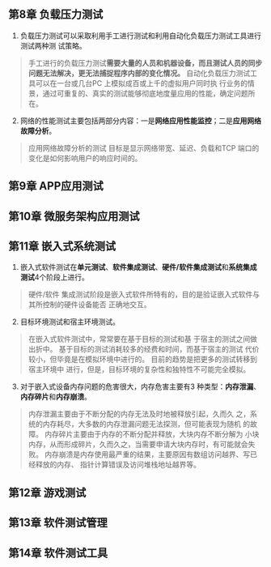 ## 第8章 负载压力测试

1. 负载压力测试可以采取利用手工进行测试和利用自动化负载压力测试工具进行测试两种测 试策略。
> 手工进行的负载压力测试**需要大量的人员和机器设备，而且测试人员的同步 问题无法解决，更无法捕捉程序内部的变化情况。**
> 自动化负载压力测试工具可以在一台或几台PC 上模拟成百或上千的虚拟用户同时执 行业务的情景，通过可重复的、真实的测试能够彻底地度量应用的性能，确定问题所在。

2. 网络的性能测试主要包括两部分内容：一是**网络应用性能监控**；二是**应用网络故障分析**。
> 应用网络故障分析的测试 目标是显示网络带宽、延迟、负载和TCP 端口的变化是如何影响用户的响应时间的。

## 第9章 APP应用测试



## 第10章 微服务架构应用测试



## 第11章 嵌入式系统测试

1. 嵌入式软件测试在**单元测试**、**软件集成测试**、**硬件/软件集成测试**和**系统集成测试**4个阶段上进行。
> 硬件/软件 集成测试阶段是嵌入式软件所特有的，目的是验证嵌入式软件与其所控制的硬件设备能否 正确地交互。

2. 目标环境测试和宿主环境测试。
> 在嵌入式软件测试中，常常要在基于目标的测试和基 于宿主的测试之间做出折中。
> 基于目标的测试消耗较多的经费和时间，而基于宿主的测试 代价较小，但毕竟是在模拟环境中进行的。
> 目前的趋势是把更多的测试转移到宿主环境中 进行，但是，目标环境的复杂性和独特性不可能完全模拟。

3. 对于嵌入式设备内存问题的危害很大，内存危害主要有3 种类型：**内存泄漏**、**内存碎片**和**内存崩溃**。
> 内存泄漏主要由于不断分配的内存无法及时地被释放引起，久而久 之，系统的内存耗尽，大多数的内存泄漏问题无法探测，但可能表现为随机 的故障。
> 内存碎片主要由于内存的不断分配并释放，大块内存不断分解为 小块内存，从而形成碎片，久而久之，当需要申请大块内存时，有可能就会失败。
> 内存崩溃是内存使用最严重的结果，主要原因有数组访问越界、写已经释放的内存、 指针计算错误及访问堆栈地址越界等。




## 第12章 游戏测试



## 第13章 软件测试管理



## 第14章 软件测试工具